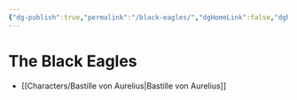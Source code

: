 ```yaml
---
{"dg-publish":true,"permalink":"/black-eagles/","dgHomeLink":false,"dgPassFrontmatter":false}
---
```



# The Black Eagles



- [[Characters/Bastille von Aurelius|Bastille von Aurelius]]
